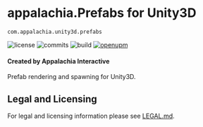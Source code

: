 # appalachia.Prefabs for Unity3D

`com.appalachia.unity3d.prefabs`

![license](https://img.shields.io/github/license/AppalachiaInteractive/com.appalachia.unity3d.prefabs?)
![commits](https://img.shields.io/github/commit-activity/m/AppalachiaInteractive/com.appalachia.unity3d.prefabs?)
![build](https://img.shields.io/github/workflow/status/AppalachiaInteractive/com.appalachia.unity3d.prefabs/CI)
[![openupm](https://img.shields.io/npm/v/com.appalachia.unity3d.prefabs?label=openupm&registry_uri=https://package.openupm.com)](https://openupm.com/packages/com.appalachia.unity3d.prefabs?/)

#### Created by Appalachia Interactive

Prefab rendering and spawning for Unity3D.

## Legal and Licensing
For legal and licensing information please see [LEGAL.md](./LEGAL.md).
